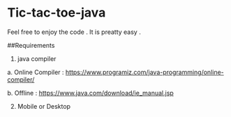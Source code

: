 # Tic-tac-toe-java

Feel free to enjoy the code . It is preatty easy . 


##Requirements
1. java compiler
   
  a. Online Compiler : https://www.programiz.com/java-programming/online-compiler/
  
  b. Offline : https://www.java.com/download/ie_manual.jsp
  
2. Mobile or Desktop
